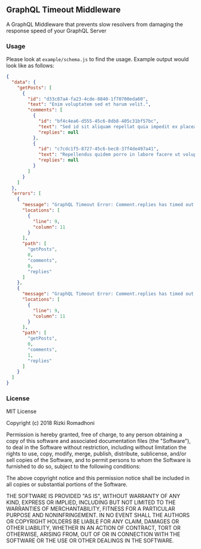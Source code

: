 ## GraphQL Timeout Middleware

A GraphQL Middleware that prevents slow resolvers from damaging the response speed of your GraphQL Server

### Usage

Please look at `example/schema.js` to find the usage.
Example output would look like as follows:

```json
{
  "data": {
    "getPosts": [
      {
        "id": "d33c87a4-fa23-4cde-8840-1f70700eda60",
        "text": "Enim voluptatem sed et harum velit.",
        "comments": [
          {
            "id": "bf4c4ea6-d555-45c6-8db8-405c31bf57bc",
            "text": "Sed id sit aliquam repellat quia impedit ex placeat omnis.",
            "replies": null
          },
          {
            "id": "c7cdc1f5-8727-45c6-bec8-37f4de497a41",
            "text": "Repellendus quidem porro in labore facere ut voluptas labore.",
            "replies": null
          }
        ]
      }
    ]
  },
  "errors": [
    {
      "message": "GraphQL Timeout Error: Comment.replies has timed out after waiting for 14888ms",
      "locations": [
        {
          "line": 9,
          "column": 11
        }
      ],
      "path": [
        "getPosts",
        0,
        "comments",
        0,
        "replies"
      ]
    },
    {
      "message": "GraphQL Timeout Error: Comment.replies has timed out after waiting for 14888ms",
      "locations": [
        {
          "line": 9,
          "column": 11
        }
      ],
      "path": [
        "getPosts",
        0,
        "comments",
        1,
        "replies"
      ]
    }
  ]
}
```

### License

MIT License

Copyright (c) 2018 Rizki Romadhoni

Permission is hereby granted, free of charge, to any person obtaining a copy
of this software and associated documentation files (the "Software"), to deal
in the Software without restriction, including without limitation the rights
to use, copy, modify, merge, publish, distribute, sublicense, and/or sell
copies of the Software, and to permit persons to whom the Software is
furnished to do so, subject to the following conditions:

The above copyright notice and this permission notice shall be included in all
copies or substantial portions of the Software.

THE SOFTWARE IS PROVIDED "AS IS", WITHOUT WARRANTY OF ANY KIND, EXPRESS OR
IMPLIED, INCLUDING BUT NOT LIMITED TO THE WARRANTIES OF MERCHANTABILITY,
FITNESS FOR A PARTICULAR PURPOSE AND NONINFRINGEMENT. IN NO EVENT SHALL THE
AUTHORS OR COPYRIGHT HOLDERS BE LIABLE FOR ANY CLAIM, DAMAGES OR OTHER
LIABILITY, WHETHER IN AN ACTION OF CONTRACT, TORT OR OTHERWISE, ARISING FROM,
OUT OF OR IN CONNECTION WITH THE SOFTWARE OR THE USE OR OTHER DEALINGS IN THE
SOFTWARE.